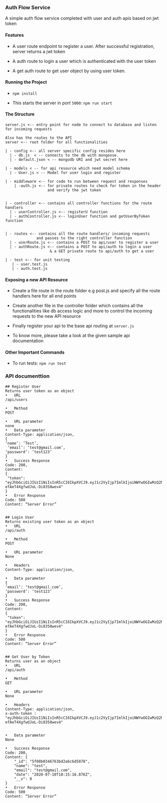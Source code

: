 ### Auth Flow Service

A simple auth flow service completed with user and auth apis based on jwt token

#### Features

- A user route endpoint to register a user. After successful registration, server returns a jwt token

- A auth route to login a user which is authenticated with the user token

- A get auth route to get user object by using user token.

#### Running the Project

- `npm install`

- This starts the server in port `5000`: `npm run start`

#### The Structure

```
server.js <-- entry point for node to connect to database and listen
for incoming requests

Also has the routes to the API
server <-- root folder for all functionalities

| - config <-- all server specific config resides here
  | - db.js  < -- connects to the db with mongoose.
  | - default.json < -- mongodb URI and jwt secret here

| - models < -- for api resource which need model schema
  | - User.js < -- Model for user login and register

| - middleware <-- for code to run between request and responses
    | -auth.js <-- for private routes to check for token in the header
                   and verify the jwt token


| - controller <-- contains all controller functions for the route handlers
  | - userController.js <-- registerU function
  | - authController.js <-- loginUser function and getUserByToken function


| - routes <-- contains all the route handlers/ incoming requests
              and passes to the right controller function
  | - userRoute.js <-- contains a POST to api/user to register a user
  | - authRoute.js <-- contains a POST to api/auth to login a user
                    & a GET private route to api/auth to get a user

| - test <-- for unit testing
   | - user.test.js
   | - auth.test.js
```

#### Exposing a new API Resource

- Create a file route in the route folder e.g post.js and specify all the route handlers here for all end points

- Create another file in the controller folder which contains all the functionalities like db access logic and more to control the incoming requests to the new API resource

- Finally register your api to the base api routing at `server.js`

- To know more, please take a look at the given sample api documentation

#### Other Important Commands

- To run tests: `npm run test`

### API documenttion

```
## Register User
Returns user token as an object
•	URL
/api/users

•	Method
POST

•	URL parameter
none
•	Data parameter
Content-Type: application/json,
{
‘name’: ‘Test’,
 ‘email’: ‘test@gmail.com’,
‘password’: ‘test123’
}
•	Success Response
Code: 200,
Content:
{
 "token": "eyJhbGciOiJIUzI1NiIsInR5cCI6IkpXVCJ9.eyJ1c2VyIjp7ImlkIjoiNWYwOGIwMzQ2NzYzYmQyYTZjNmQ1MDc4In0sImlhdCI6MTU5NDQ2MTA5NCwiZXhwIjoxNTk0ODkzMDk0fQ.hl0lTs56Ne6nbERkg-efAeT4XgfwdJoL-Di8358wev4"
}
•	Error Response
Code: 500
Content: “Server Error”


## Login User
Returns existing user token as an object
•	URL
/api/auth

•	Method
POST

•	URL parameter
None

•	Headers
Content-Type: application/json,

•	Data parameter
{
‘email’: ‘test@gmail.com’,
‘password’: ‘test123’
}
•	Success Response
Code: 200,
Content:
{
 "token": "eyJhbGciOiJIUzI1NiIsInR5cCI6IkpXVCJ9.eyJ1c2VyIjp7ImlkIjoiNWYwOGIwMzQ2NzYzYmQyYTZjNmQ1MDc4In0sImlhdCI6MTU5NDQ2MTA5NCwiZXhwIjoxNTk0ODkzMDk0fQ.hl0lTs56Ne6nbERkg-efAeT4XgfwdJoL-Di8358wev4"
}
•	Error Response
Code: 500
Content: “Server Error”


## Get User by Token
Returns user as an object
•	URL
/api/auth

•	Method
GET

•	URL parameter
None

•	Headers
Content-Type: application/json,
x-auth-token : "eyJhbGciOiJIUzI1NiIsInR5cCI6IkpXVCJ9.eyJ1c2VyIjp7ImlkIjoiNWYwOGIwMzQ2NzYzYmQyYTZjNmQ1MDc4In0sImlhdCI6MTU5NDQ2MTA5NCwiZXhwIjoxNTk0ODkzMDk0fQ.hl0lTs56Ne6nbERkg-efAeT4XgfwdJoL-Di8358wev4"


•	Data parameter
None

•	Success Response
Code: 200,
Content: {
    "_id": "5f08b0346763bd2a6c6d5078",
    "name": "test",
    "email": "test@gmail.com",
    "date": "2020-07-10T18:15:16.876Z",
    "__v": 0
}
•	Error Response
Code: 500
Content: “Server Error”
```
